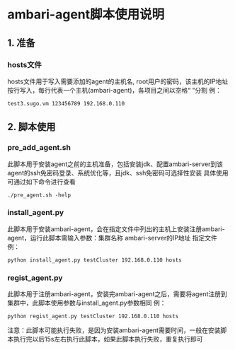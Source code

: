 # ambari-agent脚本使用说明 #

## 1. 准备 ##
### hosts文件
hosts文件用于写入需要添加的agent的主机名, root用户的密码，该主机的IP地址
按行写入，每行代表一个主机(ambari-agent)，各项目之间以空格“ ”分割
例：
```
test3.sugo.vm 123456789 192.168.0.110
```

## 2. 脚本使用 ##
### pre_add_agent.sh
此脚本用于安装agent之前的主机准备，包括安装jdk、配置ambari-server到该agent的ssh免密码登录、系统优化等，且jdk、ssh免密码可选择性安装
具体使用可通过如下命令进行查看
```
./pre_agent.sh -help
```

### install_agent.py
此脚本用于安装ambari-agent，会在指定文件中列出的主机上安装注册ambari-agent，运行此脚本需输入参数：集群名称 ambari-server的IP地址 指定文件
例：
```
python install_agent.py testCluster 192.168.0.110 hosts
```
### regist_agent.py
此脚本用于注册ambari-agent，安装完ambari-agent之后，需要将agent注册到集群中，此脚本使用参数与install_agent.py参数相同
例：
```
python regist_agent.py testCluster 192.168.0.110 hosts
```
注意：此脚本可能执行失败，是因为安装ambari-agent需要时间，一般在安装脚本执行完以后15s左右执行此脚本，如果此脚本执行失败，重复执行即可
